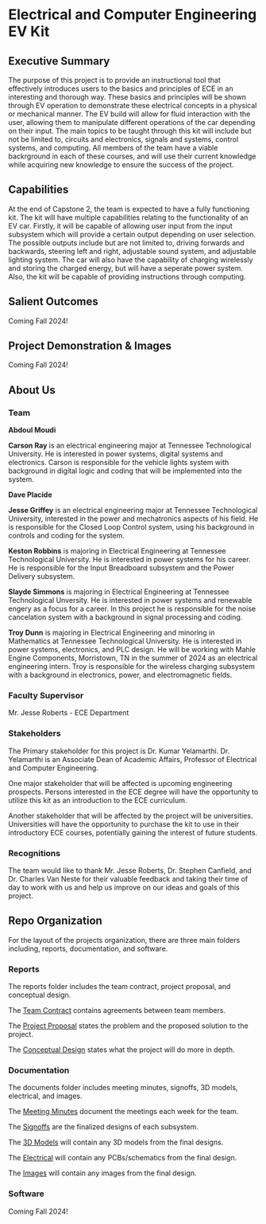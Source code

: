 # Electrical and Computer Engineering EV Kit


## Executive Summary

The purpose of this project is to provide an instructional tool that effectively introduces users to the basics and principles of ECE in an interesting and thorough way. These basics and principles will be shown through EV operation to demonstrate these electrical concepts in a physical or mechanical manner. The EV build will allow for fluid interaction with the user, allowing them to manipulate different operations of the car depending on their input. The main topics to be taught through this kit will include but not be limited to, circuits and electronics, signals and systems, control systems, and computing. All members of the team have a viable backrground in each of these courses, and will use their current knowledge while acquiring new knowledge to ensure the success of the project. 

## Capabilities

At the end of Capstone 2, the team is expected to have a fully functioning kit. The kit will have multiple capabilities relating to the functionality of an EV car. Firstly, it will be capable of allowing user input from the input subsystem which will provide a certain output depending on user selection. The possible outputs include but are not limited to, driving forwards and backwards, steering left and right, adjustable sound system, and adjustable lighting system. The car will also have the capability of charging wirelessly and storing the charged energy, but will have a seperate power system. Also, the kit will be capable of providing instructions through computing. 

## Salient Outcomes

Coming Fall 2024!

## Project Demonstration & Images

Coming Fall 2024!

## About Us

### Team

__Abdoul Moudi__

__Carson Ray__ is an electrical engineering major at Tennessee Technological University. He is interested in power systems, digital systems and electronics. Carson is responsible for the vehicle lights system with background in digital logic and coding that will be implemented into the system.

__Dave Placide__

__Jesse Griffey__ is an electrical engineering major at Tennessee Technological University, interested in the power and mechatronics aspects of his field. He is responsible for the Closed Loop Control system, using his background in controls and coding for the system.

__Keston Robbins__ is majoring in Electrical Engineering at Tennessee Technological University. He is interested in power systems for his career. He is responsible for the Input Breadboard subsystem and the Power Delivery subsystem.

__Slayde Simmons__ is majoring in Electrical Engineering at Tennessee Technological Unversity. He is interested in power systems and renewable engery as a focus for a career. In this project he is responsible for the noise cancelation system with a background in signal processing and coding. 

__Troy Dunn__ is majoring in Electrical Engineering and minoring in Mathematics at Tennessee Technological University. He is interested in power systems, electronics, and PLC design. He will be working with Mahle Engine Components, Morristown, TN in the summer of 2024 as an electrical engineering intern. Troy is responsible for the wireless charging subsystem with a background in electronics, power, and electromagnetic fields. 


### Faculty Supervisor

Mr. Jesse Roberts - ECE Department

### Stakeholders

The Primary stakeholder for this project is Dr. Kumar Yelamarthi. Dr. Yelamarthi is an Associate Dean of Academic Affairs, Professor of Electrical and Computer Engineering. 

One major stakeholder that will be affected is upcoming engineering prospects. Persons interested in the ECE degree will have the opportunity to utilize this kit as an introduction to the ECE curriculum. 

Another stakeholder that will be affected by the project will be universities. Universities will have the opportunity to purchase the kit to use in their introductory ECE courses, potentially gaining the interest of future students. 

### Recognitions

The team would like to thank Mr. Jesse Roberts, Dr. Stephen Canfield, and Dr. Charles Van Neste for their valuable feedback and taking their time of day to work with us and help us improve on our ideas and goals of this project. 

## Repo Organization

For the layout of the projects organization, there are three main folders including, reports, documentation, and software.

### Reports

The reports folder includes the team contract, project proposal, and conceptual design.

The [Team Contract](./Reports/Team%20Contract) contains agreements between team members.

The [Project Proposal](./Reports/Project%20Proposal) states the problem and the proposed solution to the project.

The [Conceptual Design](./Reports/Conceptual%20Design) states what the project will do more in depth. 

### Documentation

The documents folder includes meeting minutes, signoffs, 3D models, electrical, and images. 

The [Meeting Minutes](./Documentation/Meeting%20Minutes) document the meetings each week for the team.

The [Signoffs](./Documentation/Signoff) are the finalized designs of each subsystem. 

The [3D Models](./Documentation/3D%20models) will contain any 3D models from the final designs.

The [Electrical](./Documentation/Electrical) will contain any PCBs/schematics from the final design. 

The [Images](./Documentation/Images) will contain any images from the final design. 

### Software

Coming Fall 2024!
